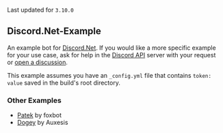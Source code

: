 Last updated for `3.10.0`

## Discord.Net-Example
An example bot for [Discord.Net](https://github.com/discord-net/Discord.Net). If you would like a more specific example for your use case, ask for help in the [Discord API](https://discordapp.com/invite/discord-api) server with your request or [open a discussion](https://github.com/discord-net/Discord.Net/discussions/categories/q-a).

This example assumes you have an `_config.yml` file that contains `token: value` saved in the build's root directory. 

### Other Examples
- [Patek](https://github.com/foxbot/patek) by foxbot
- [Dogey](https://github.com/Aux/Dogey) by Auxesis
